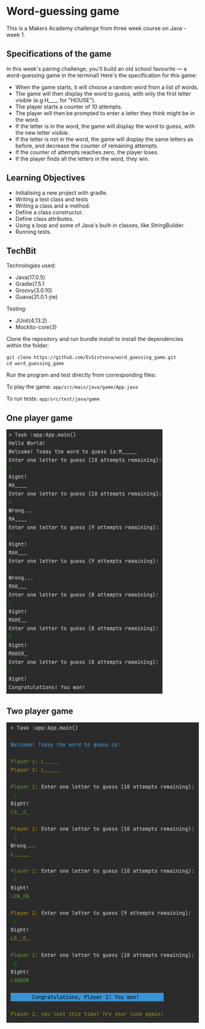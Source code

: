 # Word-guessing game

This is a Makers Academy challenge from three week course on Java - week 1.

## Specifications of the game

In this week's pairing challenge, you'll build an old school favourite — a word-guessing game in the terminal! Here's the specification for this game:

* When the game starts, it will choose a random word from a list of words.
* The game will then display the word to guess, with only the first letter visible (e.g H____ for "HOUSE").
* The player starts a counter of 10 attempts.
* The player will then be prompted to enter a letter they think might be in the word.
* If the letter is in the word, the game will display the word to guess, with the new letter visible.
* If the letter is not in the word, the game will display the same letters as before, and decrease the counter of remaining attempts.
* If the counter of attempts reaches zero, the player loses.
* If the player finds all the letters in the word, they win.

## Learning Objectives
* Initialising a new project with gradle.
* Writing a test class and tests
* Writing a class and a method.
* Define a class constructor.
* Define class attributes.
* Using a loop and some of Java's built-in classes, like StringBuilder.
* Running tests.

## TechBit

Technologies used:

* Java(17.0.5)
* Gradle(7.5.1
* Groovy(3.0.10)
* Guava(31.0.1-jre)

Testing:
* JUnit(4.13.2)
* Mockito-core(3)

Clone the repository and run bundle install to install the dependencies within the folder:

```
git clone https://github.com/EvSivtsova/word_guessing_game.git
cd word_guessing_game
```
Run the program and test directly from corresponding files:<br>

To play the game: `app/src/main/java/game/App.java`<br>

To run tests: `app/src/test/java/game`<br>

## One player game

<img src="https://github.com/EvSivtsova/word_guessing_game/blob/main/outputs/one_player_game_output.png">

## Two player game

<img src="https://github.com/EvSivtsova/word_guessing_game/blob/main/outputs/two_player_game_output.png">

